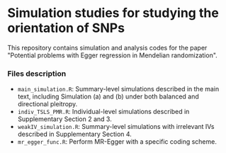 # Simulation studies for studying the orientation of SNPs
This repository contains simulation and analysis codes for the paper 
"Potential problems with Egger regression in Mendelian randomization".

### Files description
* `main_simulation.R`: Summary-level simulations described in the main text, including Simulation (a) and (b) under both balanced and directional pleitropy.
* `indiv_TSLS_PMR.R`: Individual-level simulations described in Supplementary Section 2 and 3. 
* `weakIV_simulation.R`: Summary-level simulations with irrelevant IVs described in Supplementary Section 4.
* `mr_egger_func.R`: Perform MR-Egger with a specific coding scheme.
